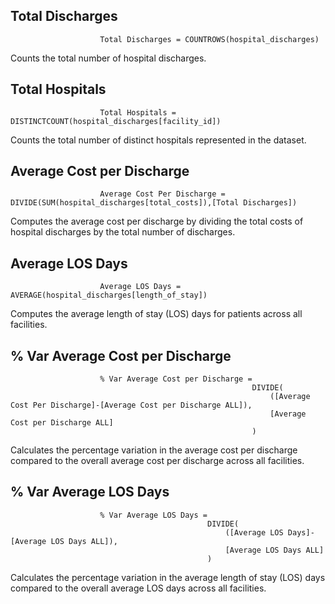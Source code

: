 ## Total Discharges 
                        Total Discharges = COUNTROWS(hospital_discharges)
Counts the total number of hospital discharges.

## Total Hospitals
                        Total Hospitals = DISTINCTCOUNT(hospital_discharges[facility_id])
Counts the total number of distinct hospitals represented in the dataset.

## Average Cost per Discharge
                        Average Cost Per Discharge = DIVIDE(SUM(hospital_discharges[total_costs]),[Total Discharges])
Computes the average cost per discharge by dividing the total costs of hospital discharges by the total number of discharges.

## Average LOS Days
                        Average LOS Days = AVERAGE(hospital_discharges[length_of_stay])
Computes the average length of stay (LOS) days for patients across all facilities.

## % Var Average Cost per Discharge
                        % Var Average Cost per Discharge = 
                                                          DIVIDE(
                                                              ([Average Cost Per Discharge]-[Average Cost per Discharge ALL]),
                                                              [Average Cost per Discharge ALL]
                                                          )
Calculates the percentage variation in the average cost per discharge compared to the overall average cost per discharge across all facilities.

## % Var Average LOS Days
                        % Var Average LOS Days = 
                                                DIVIDE(
                                                    ([Average LOS Days]-[Average LOS Days ALL]),
                                                    [Average LOS Days ALL]
                                                )
Calculates the percentage variation in the average length of stay (LOS) days compared to the overall average LOS days across all facilities.
                  
